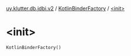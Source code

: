 [uy.klutter.db.jdbi.v2](../index.md) / [KotlinBinderFactory](index.md) / [&lt;init&gt;](.)


# &lt;init&gt;
`KotlinBinderFactory()`


